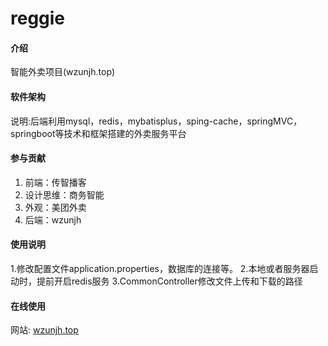 # reggie

#### 介绍
智能外卖项目(wzunjh.top)

#### 软件架构
说明:后端利用mysql，redis，mybatisplus，sping-cache，springMVC，springboot等技术和框架搭建的外卖服务平台

#### 参与贡献

1.  前端：传智播客
2.  设计思维：商务智能
3.  外观：美团外卖
4.  后端：wzunjh

#### 使用说明
1.修改配置文件application.properties，数据库的连接等。
2.本地或者服务器启动时，提前开启redis服务
3.CommonController修改文件上传和下载的路径

#### 在线使用
网站: [wzunjh.top](http://wzunjh.top)